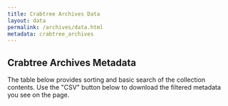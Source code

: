 ```yaml
---
title: Crabtree Archives Data
layout: data
permalink: /archives/data.html
metadata: crabtree_archives
---
```


## Crabtree Archives Metadata

The table below provides sorting and basic search of the collection contents. 
Use the "CSV" button below to download the filtered metadata you see on the page.

